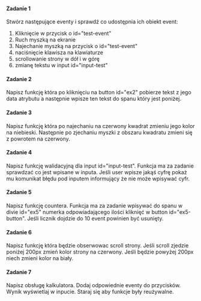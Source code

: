 #### Zadanie 1

Stwórz następujące eventy i sprawdź co udostępnia ich obiekt event:

1. Kliknięcie w przycisk o id="test-event"
2. Ruch myszką na ekranie
3. Najechanie myszką na przycisk o id="test-event"
4. naciśnięcie klawisza na klawiaturze
5. scrollowanie strony w dół i w górę
6. zmianę tekstu w input id="input-test"

#### Zadanie 2

Napisz funkcję która po kliknięciu na button id="ex2" pobierze tekst z jego data atrybutu a następnie wpisze ten tekst do spanu który jest poniżej.

#### Zadanie 3

Napisz funkcję która po najechaniu na czerwony kwadrat zmieniu jego kolor na niebieski. Następnie po zjechaniu myszki z obszaru kwadratu zmieni się z powrotem na czerwony.

#### Zadanie 4

Napisz funkcję walidacyjną dla input id="input-test". Funkcja ma za zadanie sprawdzać co jest wpisane w inputa. Jeśli user wpisze jakąś cyfrę pokaż mu komunikat błędu pod inputem informujący że nie może wpisywać cyfr.

#### Zadanie 5

Napisz funkcję countera. Funkcja ma za zadanie wpisywać do spanu w divie id="ex5" numerka odpowiadającego ilości kliknięć w button id="ex5-button". Jeśli licznik dojdzie do 10 event powinien być usunięty.

#### Zadanie 6

Napisz funkcję która będzie obserwowac scroll strony. Jeśli scroll zjedzie poniżej 200px zmień kolor strony na czerwony. Jeśli będzie powyżej 200px niech zmieni kolor na biały.

#### Zadanie 7

Napisz obsługę kalkulatora. Dodaj odpowiednie eventy do przycisków. Wynik wyświetlaj w inpucie. Staraj się aby funkcje były reużywalne.
